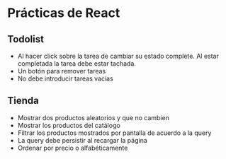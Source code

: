 # Prácticas de React

## Todolist

- Al hacer click sobre la tarea de cambiar su estado complete. Al estar completada la tarea debe estar tachada.
- Un botón para remover tareas
- No debe introducir tareas vacías

## Tienda

- Mostrar dos productos aleatorios y que no cambien
- Mostrar los productos del catálogo
- Filtrar los productos mostrados por pantalla de acuerdo a la query
- La query debe persistir al recargar la página
- Ordenar por precio o alfabéticamente
